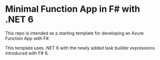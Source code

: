 # Minimal Function App in F# with .NET 6

This repo is intended as a starting template for developing an Azure Function App with F#.

This template uses .NET 6 with the newly added task builder expressions introduced with F# 6.
